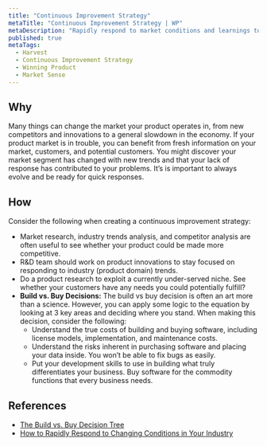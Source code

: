 ```yaml
---
title: "Continuous Improvement Strategy"
metaTitle: "Continuous Improvement Strategy | WP"
metaDescription: "Rapidly respond to market conditions and learnings to sustain a competitive edge.teratively improve the product with strategies to improve, invent and buy decisions that align with your business goals and timelines."
published: true
metaTags:
  - Harvest
  - Continuous Improvement Strategy
  - Winning Product
  - Market Sense
---
```


## Why

Many things can change the market your product operates in, from new competitors and innovations to a general slowdown in the economy. If your product market is in trouble, you can benefit from fresh information on your market, customers, and potential customers. You might discover your market segment has changed with new trends and that your lack of response has contributed to your problems. It’s is important to always evolve and be ready for quick responses.

## How

Consider the following when creating a continuous improvement strategy:

- Market research, industry trends analysis, and competitor analysis are often useful to see whether your product could be made more competitive.
- R&D team should work on product innovations to stay focused on responding to industry (product domain) trends.
- Do a product research to exploit a currently under-served niche. See whether your customers have any needs you could potentially fulfill? 
- **Build vs. Buy Decisions:** The build vs buy decision is often an art more than a science. However, you can apply some logic to the equation by looking at 3 key areas and deciding where you stand. When making this decision, consider the following:
  - Understand the true costs of building and buying software, including license models, implementation, and maintenance costs.
  - Understand the risks inherent in purchasing software and placing your data inside. You won’t be able to fix bugs as easily.
  - Put your development skills to use in building what truly differentiates your business. Buy software for the commodity functions that every business needs.

## References

- [The Build vs. Buy Decision Tree](https://www.scalyr.com/blog/build-vs-buy/)
- [How to Rapidly Respond to Changing Conditions in Your Industry](https://income-outcome.com/rapid-response-industry-changes/)
